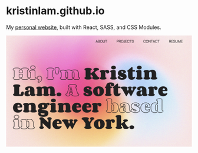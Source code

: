 # kristinlam.github.io
My [personal website](https://kristinlam.github.io/), built with React, SASS, and CSS Modules.

![Portfolio](https://github.com/kristinlam/kristinlam.github.io/blob/main/src/assets/images/readme.png?raw=true)
